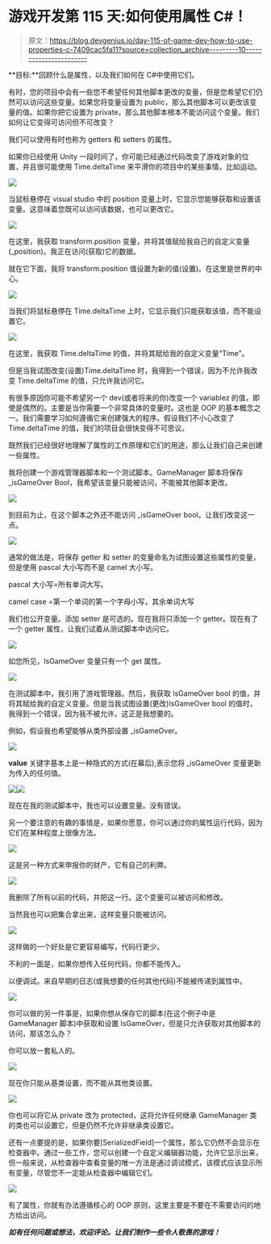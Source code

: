 # 游戏开发第 115 天:如何使用属性 C#！

> 原文：<https://blog.devgenius.io/day-115-of-game-dev-how-to-use-properties-c-7409cac5fa11?source=collection_archive---------10----------------------->

**目标:**回顾什么是属性，以及我们如何在 C#中使用它们。

有时，您的项目中会有一些您不希望任何其他脚本更改的变量，但是您希望它们仍然可以访问这些变量。如果您将变量设置为 public，那么其他脚本可以更改该变量的值。如果你把它设置为 private，那么其他脚本根本不能访问这个变量。我们如何让它变得可访问但不可改变？

我们可以使用有时也称为 getters 和 setters 的属性。

如果你已经使用 Unity 一段时间了，你可能已经通过代码改变了游戏对象的位置，并且很可能使用 Time.deltaTime 来平滑你的项目中的某些事情，比如运动。

![](img/cccedc03484632c2580b8c5e45ad2c43.png)

当鼠标悬停在 visual studio 中的 position 变量上时，它显示您能够获取和设置该变量。这意味着您既可以访问该数据，也可以更改它。

![](img/4c1190b2464c401cbce56d8a73ae729b.png)

在这里，我获取 transform.position 变量，并将其值赋给我自己的自定义变量(_position)。我正在访问(获取)它的数据。

就在它下面，我将 transform.position 值设置为新的值(设置)。在这里是世界的中心。

![](img/4f02202a664a6052ab55ae356bf46999.png)

当我们将鼠标悬停在 Time.deltaTime 上时，它显示我们只能获取该值，而不能设置它。

![](img/0dfff51e061aa0754a9dc4762240deed.png)

在这里，我获取 Time.deltaTime 的值，并将其赋给我的自定义变量“Time”。

但是当我试图改变(设置)Time.deltaTime 时，我得到一个错误，因为不允许我改变 Time.deltaTime 的值，只允许我访问它。

有很多原因你可能不希望另一个 dev(或者将来的你)改变一个 variablez 的值，即使是偶然的。主要是当你需要一个非常具体的变量时。这也是 OOP 的基本概念之一。我们需要学习如何遵循它来创建强大的程序。假设我们不小心改变了 Time.deltaTime 的值，我们的项目会很快变得不可思议。

既然我们已经很好地理解了属性的工作原理和它们的用途，那么让我们自己来创建一些属性。

我将创建一个游戏管理器脚本和一个测试脚本。GameManager 脚本将保存 _isGameOver Bool，我希望该变量只能被访问，不能被其他脚本更改。

![](img/2d29881ca41f4dd8fd00093d23d5e292.png)

到目前为止，在这个脚本之外还不能访问 _isGameOver bool。让我们改变这一点。

![](img/b0eeda4aa062b6c2aae515b9e87a58ef.png)

通常的做法是，将保存 getter 和 setter 的变量命名为试图设置这些属性的变量，但是使用 pascal 大小写而不是 camel 大小写。

pascal 大小写=所有单词大写。

camel case =第一个单词的第一个字母小写，其余单词大写

我们也公开变量。添加 setter 是可选的。现在我将只添加一个 getter。现在有了一个 getter 属性，让我们试着从测试脚本中访问它。

![](img/b630671a4ea7e463df5d8cfd54291c98.png)

如您所见，IsGameOver 变量只有一个 get 属性。

![](img/a8d8d78487b69a49014fa3fea26b0020.png)

在测试脚本中，我引用了游戏管理器。然后，我获取 IsGameOver bool 的值，并将其赋给我的自定义变量。但是当我试图设置(更改)IsGameOver bool 的值时，我得到一个错误，因为我不被允许。这正是我想要的。

例如，假设我也希望能够从类外部设置 _isGameOver。

![](img/fbc1fb4f8a98f40c5207828e66f546e5.png)

**value** 关键字基本上是一种隐式的方式(在幕后),表示您将 _isGameOver 变量更新为传入的任何值。

![](img/1005e829f0a00965ef6395e92c46c7bb.png)![](img/1da15f5a12ab36264676a2809b2e4d12.png)

现在在我的测试脚本中，我也可以设置变量。没有错误。

另一个要注意的有趣的事情是，如果你愿意，你可以通过你的属性运行代码，因为它们在某种程度上很像方法。

![](img/f32caf20d385d12fdd971600fa4112c0.png)

这是另一种方式来申报你的财产，它有自己的利弊。

![](img/18dab2c4fcda7909a46507d048fce5a0.png)

我删除了所有以前的代码，并把这一行。这个变量可以被访问和修改。

当然我也可以把集合拿出来，这样变量只能被访问。

![](img/c4f4814181f63b40b0b05f4bb871bab5.png)

这样做的一个好处是它更容易编写，代码行更少。

不利的一面是，如果你想传入任何代码，你都不能传入。

以便调试。来自早期的日志(或我想要的任何其他代码)不能被传递到属性中。

![](img/0872a4d6a95e1a09ebbbcda7cedf2642.png)

你可以做的另一件事是，如果你想从保存它的脚本(在这个例子中是 GameManager 脚本)中获取和设置 IsGameOver，但是只允许获取对其他脚本的访问，那该怎么办？

你可以放一套私人的。

![](img/5e2ffa766dea782886f400a6e7476f63.png)

现在你只能从基类设置，而不能从其他类设置。

![](img/41df6cf74d72362b79cf434716607159.png)

你也可以将它从 private 改为 protected，这将允许任何继承 GameManager 类的类也可以设置它，但是仍然不允许非继承类设置它。

还有一点要提的是，如果你要[SerializedField]一个属性，那么它仍然不会显示在检查器中。通过一些工作，您可以创建一个自定义编辑器功能，允许它显示出来，但一般来说，从检查器中查看变量的唯一方法是通过调试模式，该模式应该显示所有变量，尽管您不一定能从检查器中编辑它们。

![](img/d163d0433e99cc96f260194ed33b23ea.png)

有了属性，你就有办法遵循核心的 OOP 原则，这里主要是不要在不需要访问的地方给出访问。

***如有任何问题或想法，欢迎评论。让我们制作一些令人敬畏的游戏！***